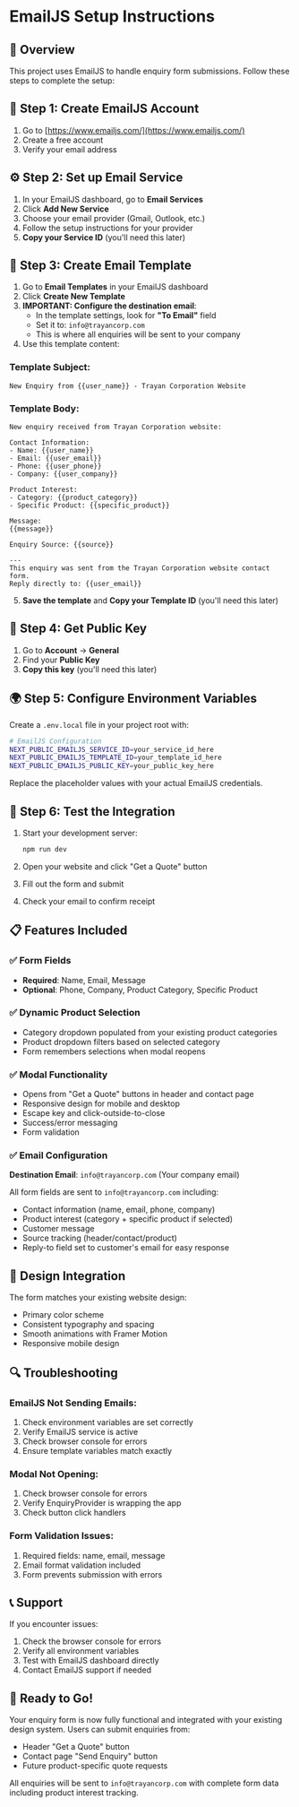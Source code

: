 # EmailJS Setup Instructions

## 🚀 Overview

This project uses EmailJS to handle enquiry form submissions. Follow these steps to complete the setup:

## 📝 Step 1: Create EmailJS Account

1. Go to [https://www.emailjs.com/](https://www.emailjs.com/)
2. Create a free account
3. Verify your email address

## ⚙️ Step 2: Set up Email Service

1. In your EmailJS dashboard, go to **Email Services**
2. Click **Add New Service**
3. Choose your email provider (Gmail, Outlook, etc.)
4. Follow the setup instructions for your provider
5. **Copy your Service ID** (you'll need this later)

## 📧 Step 3: Create Email Template

1. Go to **Email Templates** in your EmailJS dashboard
2. Click **Create New Template**
3. **IMPORTANT: Configure the destination email**:
   - In the template settings, look for **"To Email"** field
   - Set it to: `info@trayancorp.com`
   - This is where all enquiries will be sent to your company
4. Use this template content:

### Template Subject:

```
New Enquiry from {{user_name}} - Trayan Corporation Website
```

### Template Body:

```
New enquiry received from Trayan Corporation website:

Contact Information:
- Name: {{user_name}}
- Email: {{user_email}}
- Phone: {{user_phone}}
- Company: {{user_company}}

Product Interest:
- Category: {{product_category}}
- Specific Product: {{specific_product}}

Message:
{{message}}

Enquiry Source: {{source}}

---
This enquiry was sent from the Trayan Corporation website contact form.
Reply directly to: {{user_email}}
```

5. **Save the template** and **Copy your Template ID** (you'll need this later)

## 🔑 Step 4: Get Public Key

1. Go to **Account** → **General**
2. Find your **Public Key**
3. **Copy this key** (you'll need this later)

## 🌍 Step 5: Configure Environment Variables

Create a `.env.local` file in your project root with:

```bash
# EmailJS Configuration
NEXT_PUBLIC_EMAILJS_SERVICE_ID=your_service_id_here
NEXT_PUBLIC_EMAILJS_TEMPLATE_ID=your_template_id_here
NEXT_PUBLIC_EMAILJS_PUBLIC_KEY=your_public_key_here
```

Replace the placeholder values with your actual EmailJS credentials.

## 🧪 Step 6: Test the Integration

1. Start your development server:

   ```bash
   npm run dev
   ```

2. Open your website and click "Get a Quote" button
3. Fill out the form and submit
4. Check your email to confirm receipt

## 📋 Features Included

### ✅ Form Fields

- **Required**: Name, Email, Message
- **Optional**: Phone, Company, Product Category, Specific Product

### ✅ Dynamic Product Selection

- Category dropdown populated from your existing product categories
- Product dropdown filters based on selected category
- Form remembers selections when modal reopens

### ✅ Modal Functionality

- Opens from "Get a Quote" buttons in header and contact page
- Responsive design for mobile and desktop
- Escape key and click-outside-to-close
- Success/error messaging
- Form validation

### ✅ Email Configuration

**Destination Email**: `info@trayancorp.com` (Your company email)

All form fields are sent to `info@trayancorp.com` including:

- Contact information (name, email, phone, company)
- Product interest (category + specific product if selected)
- Customer message
- Source tracking (header/contact/product)
- Reply-to field set to customer's email for easy response

## 🎨 Design Integration

The form matches your existing website design:

- Primary color scheme
- Consistent typography and spacing
- Smooth animations with Framer Motion
- Responsive mobile design

## 🔍 Troubleshooting

### EmailJS Not Sending Emails:

1. Check environment variables are set correctly
2. Verify EmailJS service is active
3. Check browser console for errors
4. Ensure template variables match exactly

### Modal Not Opening:

1. Check browser console for errors
2. Verify EnquiryProvider is wrapping the app
3. Check button click handlers

### Form Validation Issues:

1. Required fields: name, email, message
2. Email format validation included
3. Form prevents submission with errors

## 📞 Support

If you encounter issues:

1. Check the browser console for errors
2. Verify all environment variables
3. Test with EmailJS dashboard directly
4. Contact EmailJS support if needed

## 🚀 Ready to Go!

Your enquiry form is now fully functional and integrated with your existing design system. Users can submit enquiries from:

- Header "Get a Quote" button
- Contact page "Send Enquiry" button
- Future product-specific quote requests

All enquiries will be sent to `info@trayancorp.com` with complete form data including product interest tracking.
